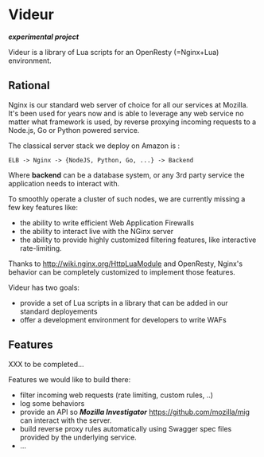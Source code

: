 Videur
======

***experimental project***

Videur is a library of Lua scripts for an OpenResty (=Nginx+Lua) environment.


Rational
--------

Nginx is our standard web server of choice for all our services at Mozilla. It's 
been used for years now and is able to leverage any web service no matter what
framework is used, by reverse proxying incoming requests to a Node.js, Go or
Python powered service.

The classical server stack we deploy on Amazon is :

	ELB -> Nginx -> {NodeJS, Python, Go, ...} -> Backend


Where **backend** can be a database system, or any 3rd party service the application
needs to interact with. 

To smoothly operate a cluster of such nodes, we are currently missing a few key 
features like:

- the ability to write efficient Web Application Firewalls
- the ability to interact live with the NGinx server
- the ability to provide highly customized filtering features, like 
  interactive rate-limiting.

Thanks to http://wiki.nginx.org/HttpLuaModule and OpenResty, 
Nginx's behavior can be completely customized to implement those features.


Videur has two goals:

- provide a set of Lua scripts in a library that can be added in our standard
  deployements
- offer a development environment for developers to write WAFs


Features
--------

XXX to be completed...

Features we would like to build there:

- filter incoming web requests (rate limiting, custom rules, ..)
- log some behaviors
- provide an API so ***Mozilla Investigator*** https://github.com/mozilla/mig can
  interact with the server.
- build reverse proxy rules automatically using Swagger spec files provided 
  by the underlying service.
- ...


